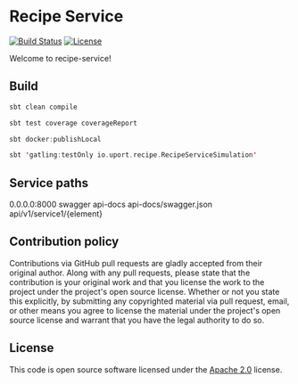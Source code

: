# Recipe Service #
[![Build Status](https://travis-ci.org/dschmitz/recipe-service.svg?branch=master)](https://travis-ci.org/dschmitz/recipe-service)
[![License](http://img.shields.io/:license-Apache%202-red.svg)](http://www.apache.org/licenses/LICENSE-2.0.txt)


Welcome to recipe-service!

## Build ##

``` scala
sbt clean compile

sbt test coverage coverageReport

sbt docker:publishLocal

sbt 'gatling:testOnly io.uport.recipe.RecipeServiceSimulation'
```

## Service paths ##
0.0.0.0:8000
swagger
api-docs
api-docs/swagger.json
api/v1/service1/{element}

## Contribution policy ##

Contributions via GitHub pull requests are gladly accepted from their original
author. Along with any pull requests, please state that the contribution is your
original work and that you license the work to the project under the project's
open source license. Whether or not you state this explicitly, by submitting any
copyrighted material via pull request, email, or other means you agree to
license the material under the project's open source license and warrant that
you have the legal authority to do so.

## License ##

This code is open source software licensed under the
[Apache 2.0](http://www.apache.org/licenses/LICENSE-2.0) license.
